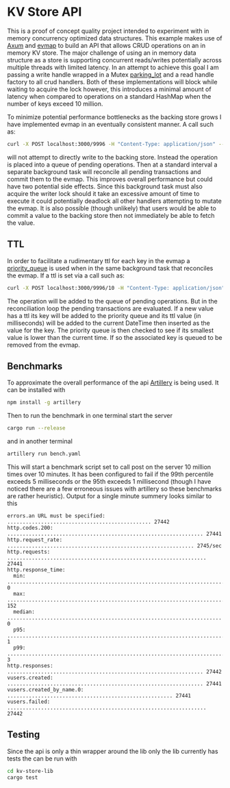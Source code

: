 # KV Store API

This is a proof of concept quality project intended to experiment with in memory concurrency optimized data structures. This example makes use of [Axum](https://docs.rs/axum/latest/axum/) 
and [evmap](https://docs.rs/evmap/latest/evmap/index.html)
to build an API that allows CRUD operations on an in memory KV store. The major challenge of using an in memory data structure as a store is supporting concurrent reads/writes potentially across multiple threads with limited latency.
In an attempt to achieve this goal I am passing a write handle wrapped in a Mutex [parking_lot](https://docs.rs/parking_lot/0.12.1/parking_lot/index.html)  and a read handle factory to all crud handlers. Both of these implementations will block while waiting to acquire the lock however, this introduces a minimal amount of latency when compared to operations on a standard HashMap when the number of keys exceed 10 million. 

To minimize potential performance bottlenecks as the backing store grows I have implemented evmap in an eventually consistent manner. A call such as:

```bash
curl -X POST localhost:3000/9996 -H "Content-Type: application/json" --data 1
```

will not attempt to directly write to the backing store. Instead the operation is placed into a queue of pending operations. Then at a standard interval a separate background task will reconcile all pending transactions and commit them to the 
evmap. This improves overall performance but could have two potential side effects. Since this background task must also acquire the writer lock should it take an excessive amount of time to execute it could potentially deadlock all other handlers
attempting to mutate the evmap. It is also possible (though unlikely) that users would be able to commit a value to the backing store then not immediately be able to fetch the value.

## TTL
In order to facilitate a rudimentary ttl for each key in the evmap a [priority_queue](https://docs.rs/priority-queue/latest/priority_queue/) is used when in the same background task that reconciles the evmap. If a ttl is set via a call such as:

```bash
curl -X POST localhost:3000/9996/10 -H "Content-Type: application/json" --data 1
```

The operation will be added to the queue of pending operations. But in the reconciliation loop the pending transactions are evaluated. If a new value has a ttl its key will be added to the priority queue and its ttl value (in milliseconds) will
be added to the current DateTime then inserted as the value for the key. The priority queue is then checked to see if its smallest value is lower than the current time. If so the associated key is queued to be removed from the evmap.

## Benchmarks
 
To approximate the overall performance of the api [Artillery](https://www.artillery.io/) is being used. It can be installed with

```bash
npm install -g artillery
```

Then to run the benchmark in one terminal start the server

```bash
cargo run --release
```

and in another terminal

```bash
artillery run bench.yaml
```

This will start a benchmark script set to call post on the server 10 million times over 10 minutes. It has been configured to fail if the 99th percentile exceeds 5 milliseconds or the 95th exceeds 1 millisecond 
(though I have noticed there are a few erroneous issues with artillery so these benchmarks are rather heuristic). Output for a single minute summery looks similar to this

```console
errors.an URL must be specified: ............................................... 27442
http.codes.200: ................................................................ 27441
http.request_rate: ............................................................. 2745/sec
http.requests: ................................................................. 27441
http.response_time:
  min: ......................................................................... 0
  max: ......................................................................... 152
  median: ...................................................................... 0
  p95: ......................................................................... 1
  p99: ......................................................................... 3
http.responses: ................................................................ 27442
vusers.created: ................................................................ 27441
vusers.created_by_name.0: ...................................................... 27441
vusers.failed: ................................................................. 27442
```

## Testing

Since the api is only a thin wrapper around the lib only the lib currently has tests the can be run with

```bash
cd kv-store-lib
cargo test
```
